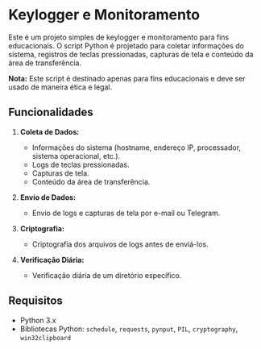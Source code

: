 # Keylogger e Monitoramento

Este é um projeto simples de keylogger e monitoramento para fins educacionais. O script Python é projetado para coletar informações do sistema, registros de teclas pressionadas, capturas de tela e conteúdo da área de transferência.

**Nota:** Este script é destinado apenas para fins educacionais e deve ser usado de maneira ética e legal.

## Funcionalidades

1. **Coleta de Dados:**
   - Informações do sistema (hostname, endereço IP, processador, sistema operacional, etc.).
   - Logs de teclas pressionadas.
   - Capturas de tela.
   - Conteúdo da área de transferência.

2. **Envio de Dados:**
   - Envio de logs e capturas de tela por e-mail ou Telegram.

3. **Criptografia:**
   - Criptografia dos arquivos de logs antes de enviá-los.

4. **Verificação Diária:**
   - Verificação diária de um diretório específico.

## Requisitos

- Python 3.x
- Bibliotecas Python: `schedule`, `requests`, `pynput`, `PIL`, `cryptography`, `win32clipboard`
